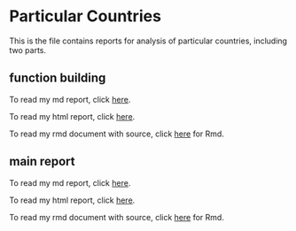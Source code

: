 # Particular Countries

This is the file contains reports for analysis of particular countries, including two parts. 

## function building
To read my md report, click [here](https://github.com/blacksde/Gapminder-excerpt/blob/master/particular%20countries/function%20building.md).

To read my html report, click [here](https://github.com/blacksde/Gapminder-excerpt/blob/master/particular%20countries/function%20building.html).

To read my rmd document with source, click [here](https://github.com/blacksde/Gapminder-excerpt/blob/master/particular%20countries/function%20building.Rmd) for Rmd.


## main report
To read my md report, click [here](https://github.com/blacksde/Gapminder-excerpt/blob/master/particular%20countries/particular%20countries.md).

To read my html report, click [here](https://github.com/blacksde/Gapminder-excerpt/blob/master/particular%20countries/particular%20countries.html).

To read my rmd document with source, click [here](https://github.com/blacksde/Gapminder-excerpt/blob/master/particular%20countries/particular%20countries.md) for Rmd.
